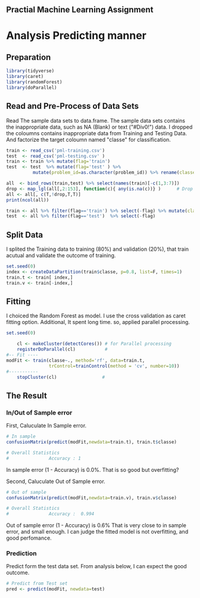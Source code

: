 ## Practial Machine Learning Assignment

# Analysis Predicting manner

## Preparation
```R
library(tidyverse)
library(caret)
library(randomForest)
library(doParallel)
```

## Read and Pre-Process of Data Sets
Read The sample data sets to data.frame.
The sample data sets contains the inappropriate data, such as NA (Blank) or text ("#Div0!") data.
I dropped the coloumns contains inappropriate data from Training and Testing Data.
And factorize the target coloumn named "classe" for classification.

```R
train <- read_csv('pml-training.csv')
test  <- read_csv('pml-testing.csv' )
train <- train %>% mutate(flag='train')
test  <- test  %>% mutate(flag='test' ) %>% 
          mutate(problem_id=as.character(problem_id)) %>% rename(classe=problem_id)

all  <- bind_rows(train,test) %>% select(names(train)[-c(1,3:7)])
drop <- map_lgl(all[,2:153], function(c){ any(is.na(c))} )      # Drop columns contain NA
all <- all[, c(T,!drop,T,T)]
print(ncol(all))

train <- all %>% filter(flag=='train') %>% select(-flag) %>% mutate(classe=factor(classe))
test  <- all %>% filter(flag=='test')  %>% select(-flag)
```

## Split Data
I splited the Training data to training (80%) and validation (20%), that train acutual and validate the outcome of training.

```R
set.seed(0)
index <- createDataPartition(train$classe, p=0.8, list=F, times=1)
train.t <- train[ index,]
train.v <- train[-index,]
```

## Fitting
I choiced the Random Forest as model. I use the cross validation as caret fitting option.
Additional, It spent long time. so, applied parallel processing.

```R
set.seed(0)

    cl <- makeCluster(detectCores()) # for Parallel processing
    registerDoParallel(cl)           #
#-- Fit ----
modFit <- train(classe~., method='rf', data=train.t,
                trControl=trainControl(method = 'cv', number=10))
#-----------
    stopCluster(cl)                 #

```

## The Result
### In/Out of Sample error
First, Caluculate In Sample error.

```R
# In sample
confusionMatrix(predict(modFit,newdata=train.t), train.t$classe)

# Overall Statistics
#               Accuracy : 1
```
In sample error (1 - Accuracy) is 0.0%.
That is so good but overfitting?

Second, Caluculate Out of Sample error.
```R
# Out of sample
confusionMatrix(predict(modFit,newdata=train.v), train.v$classe)

# Overall Statistics
#               Accuracy :  0.994
```
Out of sample error (1 - Accuracy) is 0.6%
That is very close to in sample error, and small enough.
I can judge the fitted model is not overfitting, and good perfomance.

### Prediction
Predict form the test data set.
From analysis below, I can expect the good outcome. 

```R
# Predict from Test set
pred <- predict(modFit, newdata=test)
```
